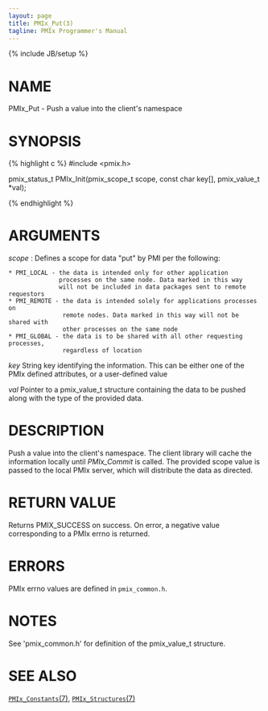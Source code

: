 ```yaml
---
layout: page
title: PMIx_Put(3)
tagline: PMIx Programmer's Manual
---
```

{% include JB/setup %}

# NAME

PMIx_Put - Push a value into the client's namespace

# SYNOPSIS

{% highlight c %}
#include <pmix.h>

pmix_status_t PMIx_Init(pmix_scope_t scope, const char key[], pmix_value_t *val);

{% endhighlight %}

# ARGUMENTS

*scope*
: Defines a scope for data "put" by PMI per the following:

    * PMI_LOCAL - the data is intended only for other application
                  processes on the same node. Data marked in this way
                  will not be included in data packages sent to remote requestors
    * PMI_REMOTE - the data is intended solely for applications processes on
                   remote nodes. Data marked in this way will not be shared with
                   other processes on the same node
    * PMI_GLOBAL - the data is to be shared with all other requesting processes,
                   regardless of location

*key*
String key identifying the information. This can be either one of the PMIx defined
attributes, or a user-defined value

*val*
Pointer to a pmix_value_t structure containing the data to be pushed along with the type
of the provided data.

# DESCRIPTION

Push a value into the client's namespace. The client library will cache
the information locally until _PMIx_Commit_ is called. The provided scope
value is passed to the local PMIx server, which will distribute the data
as directed.

# RETURN VALUE

Returns PMIX_SUCCESS on success. On error, a negative value corresponding to
a PMIx errno is returned.

# ERRORS

PMIx errno values are defined in `pmix_common.h`.

# NOTES

See 'pmix_common.h' for definition of the pmix_value_t structure.

# SEE ALSO
[`PMIx_Constants`(7)](pmix_constants.7.html),
[`PMIx_Structures`(7)](pmix_structures.7.html)
